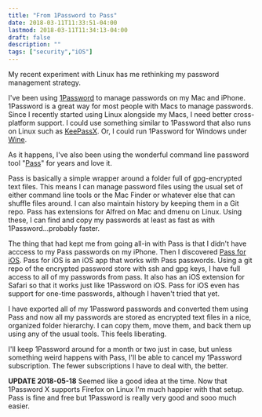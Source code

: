 ```yaml
---
title: "From 1Password to Pass"
date: 2018-03-11T11:33:51-04:00 
lastmod: 2018-03-11T11:34:13-04:00 
draft: false
description: ""
tags: ["security","iOS"]
---
```


My recent experiment with Linux has me rethinking my password management strategy.

I've been using [1Password](https://1password.com/) to manage passwords on my Mac and iPhone. 1Password is a great way for most people with Macs to manage passwords. Since I recently started using Linux alongside my Macs, I need better cross-platform support. I could use something similar to 1Password that also runs on Linux such as [KeePassX](https://www.keepassx.org/). Or, I could run 1Password for Windows under [Wine](https://www.winehq.org/).

As it happens, I've also been using the wonderful command line password tool "[Pass](https://www.passwordstore.org/)" for years and love it.

Pass is basically a simple wrapper around a folder full of gpg-encrypted text files. This means I can manage password files using the usual set of either command line tools or the Mac Finder or whatever else that can shuffle files around. I can also maintain history by keeping them in a Git repo. Pass has extensions for Alfred on Mac and dmenu on Linux. Using these, I can find and copy my passwords at least as fast as with 1Password...probably faster. 

The thing that had kept me from going all-in with Pass is that I didn't have
acccess to my Pass passwords on my iPhone. Then I discovered [Pass for
iOS](https://github.com/mssun/passforios). Pass for iOS is an iOS app that
works with Pass passwords. Using a git repo of the encrypted password store with
ssh and gpg keys, I have full access to all of my passwords from pass. It also
has an iOS extension for Safari so that it works just like 1Password on iOS.
Pass for iOS even has support for one-time passwords, although I haven't tried
that yet.

I have exported all of my 1Password passwords and converted them using Pass and now all my passwords are stored as encrypted text files in a nice, organized folder hierarchy. I can copy them, move them, and back them up using any of the usual tools. This feels liberating.

I'll keep 1Password around for a month or two just in case, but unless something weird happens with Pass, I'll be able to cancel my 1Password subscription. The fewer subscriptions I have to deal with, the better.

**UPDATE 2018-05-18** Seemed like a good idea at the time. Now that 1Password X supports Firefox on Linux I'm much happier with that setup. Pass is fine and free but 1Password is really very good and sooo much easier.

